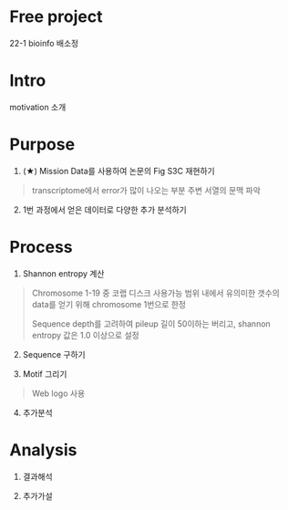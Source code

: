 Free project
============
22-1 bioinfo 배소정

Intro
====
motivation 소개

Purpose
===
1. (★) Mission Data를 사용하여 논문의 Fig S3C 재현하기
> transcriptome에서 error가 많이 나오는 부분 주변 서열의 문맥 파악
2. 1번 과정에서 얻은 데이터로 다양한 추가 분석하기

Process
========
1. Shannon entropy 계산
> Chromosome 1-19 중 코랩 디스크 사용가능 범위 내에서 유의미한 갯수의 data를 얻기 위해 chromosome 1번으로 한정
> 
> Sequence depth를 고려하여 pileup 길이 50이하는 버리고, shannon entropy 값은 1.0 이상으로 설정
>  
2. Sequence 구하기

3. Motif 그리기
> Web logo 사용

4. 추가분석

Analysis
========
1. 결과해석

2. 추가가설
